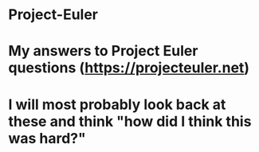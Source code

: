 # Project-Euler

# My answers to Project Euler questions (https://projecteuler.net)

# I will most probably look back at these and think "how did I think this was hard?"
